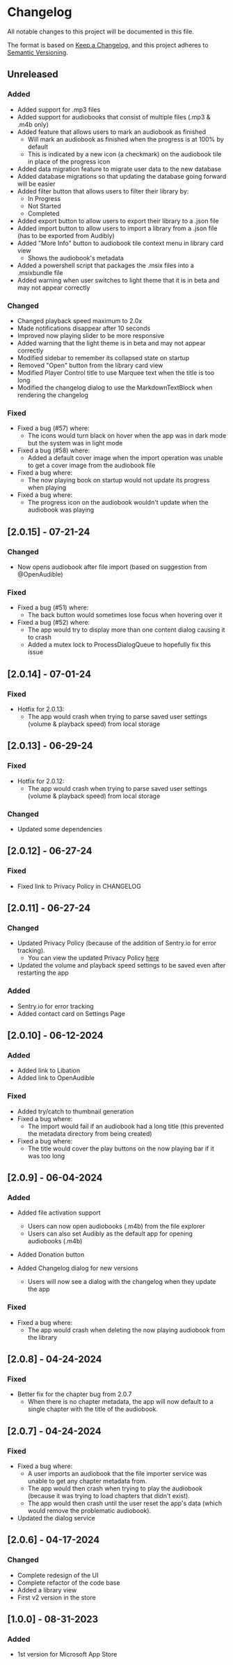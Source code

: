 # Changelog

All notable changes to this project will be documented in this file.

The format is based on [Keep a Changelog](https://keepachangelog.com/en/1.1.0/),
and this project adheres to [Semantic Versioning](https://semver.org/spec/v2.0.0.html).

## Unreleased

### Added

- Added support for .mp3 files
- Added support for audiobooks that consist of multiple files (.mp3 & .m4b only)
- Added feature that allows users to mark an audiobook as finished
  - Will mark an audiobook as finished when the progress is at 100% by default
  - This is indicated by a new icon (a checkmark) on the audiobook tile in place of the progress icon
- Added data migration feature to migrate user data to the new database
- Added database migrations so that updating the database going forward will be easier
- Added filter button that allows users to filter their library by:
  - In Progress
  - Not Started
  - Completed
- Added export button to allow users to export their library to a .json file
- Added import button to allow users to import a library from a .json file (has to be exported from Audibly)
- Added "More Info" button to audiobook tile context menu in library card view
  - Shows the audiobook's metadata
- Added a powershell script that packages the .msix files into a .msixbundle file
- Added warning when user switches to light theme that it is in beta and may not appear correctly

### Changed

- Changed playback speed maximum to 2.0x
- Made notifications disappear after 10 seconds
- Improved now playing slider to be more responsive
- Added warning that the light theme is in beta and may not appear correctly
- Modified sidebar to remember its collapsed state on startup
- Removed "Open" button from the library card view
- Modified Player Control title to use Marquee text when the title is too long
- Modified the changelog dialog to use the MarkdownTextBlock when rendering the changelog

### Fixed

- Fixed a bug (#57) where:
  - The icons would turn black on hover when the app was in dark mode but the system was in light mode
- Fixed a bug (#58) where:
  - Added a default cover image when the import operation was unable to get a cover image from the audiobook file
- Fixed a bug where:
  - The now playing book on startup would not update its progress when playing
- Fixed a bug where:
  - The progress icon on the audiobook wouldn't update when the audiobook was playing

## [2.0.15] - 07-21-24

### Changed

- Now opens audiobook after file import (based on suggestion from @OpenAudible)

### Fixed

- Fixed a bug (#51) where:
  - The back button would sometimes lose focus when hovering over it
- Fixed a bug (#52) where:
  - The app would try to display more than one content dialog causing it to crash
  - Added a mutex lock to ProcessDialogQueue to hopefully fix this issue

## [2.0.14] - 07-01-24

### Fixed

- Hotfix for 2.0.13:
  - The app would crash when trying to parse saved user settings (volume & playback speed) from local storage

## [2.0.13] - 06-29-24

### Fixed

- Hotfix for 2.0.12:
  - The app would crash when trying to parse saved user settings (volume & playback speed) from local storage

### Changed

- Updated some dependencies

## [2.0.12] - 06-27-24

### Fixed

- Fixed link to Privacy Policy in CHANGELOG

## [2.0.11] - 06-27-24

### Changed

- Updated Privacy Policy (because of the addition of Sentry.io for error tracking).
  - You can view the updated Privacy Policy [here](https://github.com/rstewa/Audibly/blob/main/PrivacyPolicy.md)
- Updated the volume and playback speed settings to be saved even after restarting the app

### Added

- Sentry.io for error tracking
- Added contact card on Settings Page 

## [2.0.10] - 06-12-2024

### Added

- Added link to Libation
- Added link to OpenAudible

### Fixed

- Added try/catch to thumbnail generation
- Fixed a bug where:
  - The import would fail if an audiobook had a long title (this prevented the metadata directory from being created)
- Fixed a bug where:
  - The title would cover the play buttons on the now playing bar if it was too long

## [2.0.9] - 06-04-2024

### Added

- Added file activation support
  - Users can now open audiobooks (.m4b) from the file explorer
  - Users can also set Audibly as the default app for opening audiobooks (.m4b)

- Added Donation button

- Added Changelog dialog for new versions
  - Users will now see a dialog with the changelog when they update the app

### Fixed

- Fixed a bug where:
  - The app would crash when deleting the now playing audiobook from the library

## [2.0.8] - 04-24-2024

### Fixed

- Better fix for the chapter bug from 2.0.7
  - When there is no chapter metadata, the app will now default to a single chapter with the title of the audiobook.

## [2.0.7] - 04-24-2024

### Fixed

- Fixed a bug where:
  - A user imports an audiobook that the file importer service was unable to get any chapter metadata from.
  - The app would then crash when trying to play the audiobook (because it was trying to load chapters that didn't exist).
  - The app would then crash until the user reset the app's data (which would remove the problematic audiobook).
- Updated the dialog service 

## [2.0.6] - 04-17-2024

### Changed

- Complete redesign of the UI
- Complete refactor of the code base
- Added a library view
- First v2 version in the store


## [1.0.0] - 08-31-2023

### Added

- 1st version for Microsoft App Store